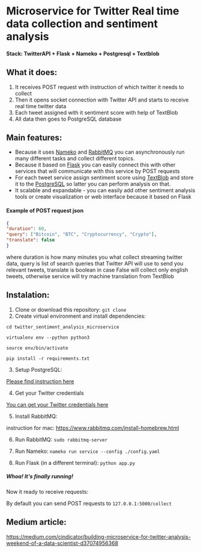 # Microservice for Twitter Real time data collection and sentiment analysis

#### Stack: TwitterAPI + Flask + Nameko + Postgresql + Textblob

## What it does:
 1. It receives POST request with instruction of which twitter it needs to collect
 2. Then it opens socket connection with Twitter API and starts to receive real time twitter data
 3. Each tweet assigned with it sentiment score with help of TextBlob
 4. All data then goes to PostgreSQL database

## Main features:
 * Because it uses [Nameko]('https://github.com/nameko/nameko') and [RabbitMQ]('https://www.rabbitmq.com')
 you can asynchronously run many different tasks and collect different topics.
 * Because it based on [Flask]('http://flask.pocoo.org') you can easily connect this with other services that will communicate with this service by POST requests
 * For each tweet service assign sentiment score using [TextBlob]('https://textblob.readthedocs.io/en/dev/') and store
 it to the [PostgreSQL]('https://www.postgresql.org') so latter you can perform analysis on that.
 * It scalable and expandable - you can easily add other sentiment analysis tools or create visualization or
 web interface because it based on Flask

#### Example of POST request json

```json
{
"duration": 60,
"query": ["Bitcoin", "BTC", "Cryptocurrency", "Crypto"],
"translate": false
}

```
where duration is how many minutes you what collect streaming twitter data,
query is list of search queries that Twitter API will use to send you relevant tweets,
translate is boolean in case False will collect only english tweets,
otherwise service will try machine translation from TextBlob


## Instalation:
1. Clone or download this repository:
`git clone`
2. Create virtual environment and install dependencies:

```
cd twitter_sentiment_analysis_microservice

virtualenv env --python python3

source env/bin/activate

pip install -r requirements.txt
```

3. Setup PostgreSQL:

 [Please find instruction here](https://gist.github.com/subpath/21d51f985cb079252544b880caf2adfa)

4. Get your Twitter credentials

 [You can get your Twitter credentials here](https://apps.twitter.com)

5. Install RabbitMQ:

instruction for mac: https://www.rabbitmq.com/install-homebrew.html

6. Run RabbitMQ: `sudo rabbitmq-server`

7. Run Nameko: `nameko run service --config ./config.yaml`

8. Run Flask (in a different terminal): `python app.py`

##### Whoa! It's finally running!

Now it ready to receive requests:

By default you can send POST requests to `127.0.0.1:5000/collect`

## Medium article:
https://medium.com/cindicator/building-microservice-for-twitter-analysis-weekend-of-a-data-scientist-d37074956368
